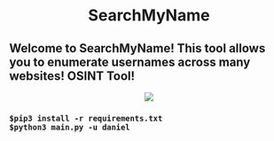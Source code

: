 <div align="center"> <h1> SearchMyName </h1></div>
<h2> Welcome to SearchMyName! This tool allows you to enumerate usernames across many websites! OSINT Tool! </h2>
<div align="center"> <img src="https://media2.giphy.com/media/USK0BsxIAYmZqXfvQB/giphy.gif?cid=ecf05e47riccjib12elgal5qzwywou6b9svixbp1f1m6u9d2&rid=giphy.gif&ct=s"></div>
<div>
  <h3>
<pre><code>$pip3 install -r requirements.txt </code>
<code>$python3 main.py -u daniel </code></pre>
  </h3>
</div>

